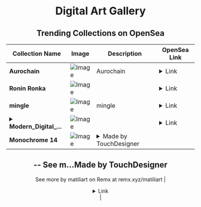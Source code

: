 <div align="center">

# Digital Art Gallery

## Trending Collections on OpenSea

| Collection Name                       | Image                                                                                     | Description                       | OpenSea Link                                                                                          |
|---------------------------------------|-------------------------------------------------------------------------------------------|-----------------------------------|--------------------------------------------------------------------------------------------------------|
| **Aurochain** | ![Image](https://i.seadn.io/s/raw/files/897d4598b64ac0d37f5ca5049d85e9a5.jpg?w=500&auto=format?w=200&auto=format) | Aurochain | <details><summary>Link</summary>[Aurochain](https://opensea.io/collection/aurochain)</details> |
| **Ronin Ronka** | ![Image](https://i.seadn.io/s/raw/files/cf4f4cf1c893291ed580bd52c4bcacef.png?w=500&auto=format?w=200&auto=format) |  | <details><summary>Link</summary>[Ronin Ronka](https://opensea.io/collection/ronin-ronka)</details> |
| **mingle** | ![Image](https://i.seadn.io/s/raw/files/4444313f6c09680f9ecf35552ddcbca7.jpg?w=500&auto=format?w=200&auto=format) | mingle | <details><summary>Link</summary>[mingle](https://opensea.io/collection/mingle-3)</details> |
| **<details><summary>Modern_Digital_...</summary>Modern_Digital_Art</details>** | ![Image](https://i.seadn.io/s/raw/files/64b2354b94ae3259d10ceb4bd846dc5d.jpg?w=500&auto=format?w=200&auto=format) |  | <details><summary>Link</summary>[Modern_Digital_Art](https://opensea.io/collection/modern-digital-art-3)</details> |
| **Monochrome 14** | ![Image](https://i.seadn.io/s/raw/files/0c4a7b86c822f204a8d4e4a3df669cdb.jpg?w=500&auto=format?w=200&auto=format) | <details><summary>Made by TouchDesigner
--
See m...</summary>Made by TouchDesigner
--
See more by matiliart on Remx at remx.xyz/matiliart</details> | <details><summary>Link</summary>[Monochrome 14](https://opensea.io/collection/monochrome-14-1)</details> |

</div>